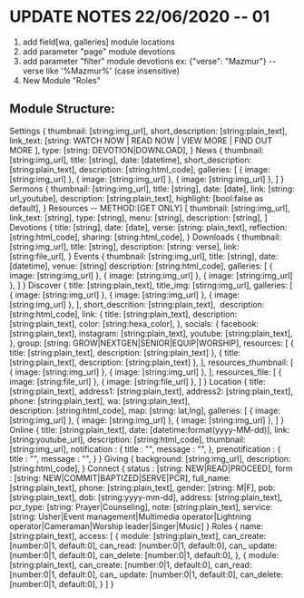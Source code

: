 #	UPDATE NOTES 22/06/2020 -- 01

1.	add field[wa, galleries] module locations
2.	add parameter "page" module devotions
3.	add parameter "filter" module devotions 
	ex: {"verse": "Mazmur"} -- verse like '%Mazmur%' (case insensitive)
4.	New Module "Roles"

## 	Module Structure:

Settings
{
    thumbnail: [string:img_url], 
	short_description: [string:plain_text],
    link_text: [string: WATCH NOW | READ NOW | VIEW MORE | FIND OUT MORE ],
    type: [string: DEVOTION|DOWNLOAD],
}
News
{
    thumbnail: [string:img_url],
    title: [string],
    date: [datetime],
    short_description: [string:plain_text],
    description: [string:html_code],
    galleries: [
        { image: [string:img_url] }, 
        { image: [string:img_url] }, 
        { image: [string:img_url] }, 
    ]
}
Sermons
{
    thumbnail: [string:img_url],
    title: [string],
    date: [date],
    link: [string: url_youtube],
    description: [string:plain_text],
    highlight: [bool:false as default],
}
Resources -- METHOD:[GET ONLY]
[
	thumbnail: [string:img_url],
	link_text: [string],
	type: [string],
	menu: [string],
	description: [string],
]
Devotions
{
    title: [string],
    date: [date],
    verse: [string: plain_text],
    reflection: [string:html_code],
    sharing: [string:html_code],
}
Downloads
{
    thumbnail: [string:img_url],
    title: [string],
    description: [string: verse],
    link: [string:file_url],
}
Events
{
    thumbnail: [string:img_url],
    title: [string],
    date: [datetime],
    venue: [string]
    description: [string:html_code],
    galleries: [
        { image: [string:img_url] }, 
        { image: [string:img_url] }, 
        { image: [string:img_url] }, 
    ]
}
Discover
{
    title: [string:plain_text],
    title_img: [stirng:img_url],
    galleries: [
        { image: [string:img_url] }, 
        { image: [string:img_url] }, 
        { image: [string:img_url] }, 
    ],
    short_descrition: [string:plain_text], ﻿
    description: [string:html_code],
    link: 
    {
        title: [string:plain_text],
        description: [string:plain_text], 
        color: [string:hexa_color],
    },
    socials:
    {
        facebook: [string:plain_text],
        instagram: [string:plain_text],
        youtube: [string:plain_text],
    },
    group: [string: GROW|NEXTGEN|SENIOR|EQUIP|WORSHIP],
	resources: [
        { 
			title: [string:plain_text], 
			description: [string:plain_text] 
		}, 
		{ 
			title: [string:plain_text], 
			description: [string:plain_text] 
		}, 
    ],
	resources_thumbnail: [
        { image: [string:img_url] }, 
        { image: [string:img_url] }, 
    ],
	resources_file: [
        { image: [string:file_url] }, 
        { image: [string:file_url] }, 
    ]
}
Location
{
    title: [string:plain_text], 
    address1: [string:plain_text], 
    address2: [string:plain_text], 
    phone: [string:plain_text],
	wa: [string:plain_text],	
    description: [string:html_code],
    map: [string: lat,lng],
	galleries: [
        { image: [string:img_url] }, 
        { image: [string:img_url] }, 
        { image: [string:img_url] }, 
    ]
}
Online
{
	title: [string:plain_text],
	date: [datetime:format(yyyy-MM-dd)],
    link: [string:youtube_url], 
    description: [string:html_code],
	thumbnail: [string:img_url],
	notification : {
		title : "",
		message : "",
	},
	prenotification : {
		title : "",
		message : "",
	}
}
Giving
{
    background: [string:img_url],
    description: [string:html_code],
}
Connect
{
	status : [string: NEW|READ|PROCEED],
	form : [string: NEW|COMMIT|BAPTIZED|SERVE|PCR],
    full_name: [string:plain_text],
    phone: [string:plain_text],
	gender: [string: M|F],
	pob: [string:plain_text],
	dob: [string:yyyy-mm-dd],
	address: [string:plain_text],
	pcr_type: [string: Prayer|Counseling],
	note: [string:plain_text],
	service: [string: Usher|Event management|Multimedia operator|Lightning operator|Cameraman|Worship leader|Singer|Music]
}
Roles
{
    name: [string:plain_text],
    access: [
		{
			module: [string:plain_text],
			can_create: [number:0|1, default:0],
			can_read: [number:0|1, default:0],
			can_ update: [number:0|1, default:0],
			can_delete: [number:0|1, default:0],
		},
		{
			module: [string:plain_text],
			can_create: [number:0|1, default:0],
			can_read: [number:0|1, default:0],
			can_ update: [number:0|1, default:0],
			can_delete: [number:0|1, default:0],
		}
    ]
}